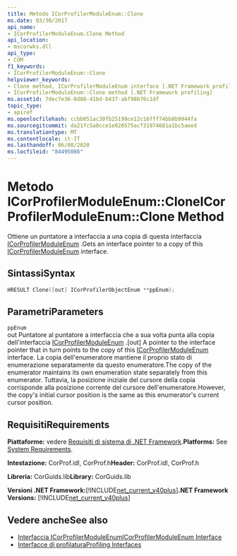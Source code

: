 ```yaml
---
title: Metodo ICorProfilerModuleEnum::Clone
ms.date: 03/30/2017
api_name:
- ICorProfilerModuleEnum.Clone Method
api_location:
- mscorwks.dll
api_type:
- COM
f1_keywords:
- ICorProfilerModuleEnum::Clone
helpviewer_keywords:
- Clone method, ICorProfilerModuleEnum interface [.NET Framework profiling]
- ICorProfilerModuleEnum::Clone method [.NET Framework profiling]
ms.assetid: 7dec7e36-8d88-416d-b437-abf98b76c1df
topic_type:
- apiref
ms.openlocfilehash: ccbb051ac30fb25199ce12c16fff74bb0b9944fa
ms.sourcegitcommit: da21fc5a8cce1e028575acf31974681a1bc5aeed
ms.translationtype: MT
ms.contentlocale: it-IT
ms.lasthandoff: 06/08/2020
ms.locfileid: "84495086"
---
```

# <a name="icorprofilermoduleenumclone-method"></a><span data-ttu-id="7fb90-102">Metodo ICorProfilerModuleEnum::Clone</span><span class="sxs-lookup"><span data-stu-id="7fb90-102">ICorProfilerModuleEnum::Clone Method</span></span>
<span data-ttu-id="7fb90-103">Ottiene un puntatore a interfaccia a una copia di questa interfaccia [ICorProfilerModuleEnum](icorprofilermoduleenum-interface.md) .</span><span class="sxs-lookup"><span data-stu-id="7fb90-103">Gets an interface pointer to a copy of this [ICorProfilerModuleEnum](icorprofilermoduleenum-interface.md) interface.</span></span>  
  
## <a name="syntax"></a><span data-ttu-id="7fb90-104">Sintassi</span><span class="sxs-lookup"><span data-stu-id="7fb90-104">Syntax</span></span>  
  
```cpp  
HRESULT Clone([out] ICorProfilerObjectEnum **ppEnum);  
```  
  
## <a name="parameters"></a><span data-ttu-id="7fb90-105">Parametri</span><span class="sxs-lookup"><span data-stu-id="7fb90-105">Parameters</span></span>  
 `ppEnum`  
 <span data-ttu-id="7fb90-106">out Puntatore al puntatore a interfaccia che a sua volta punta alla copia dell'interfaccia [ICorProfilerModuleEnum](icorprofilermoduleenum-interface.md) .</span><span class="sxs-lookup"><span data-stu-id="7fb90-106">[out] A pointer to the interface pointer that in turn points to the copy of this [ICorProfilerModuleEnum](icorprofilermoduleenum-interface.md) interface.</span></span> <span data-ttu-id="7fb90-107">La copia dell'enumeratore mantiene il proprio stato di enumerazione separatamente da questo enumeratore.</span><span class="sxs-lookup"><span data-stu-id="7fb90-107">The copy of the enumerator maintains its own enumeration state separately from this enumerator.</span></span> <span data-ttu-id="7fb90-108">Tuttavia, la posizione iniziale del cursore della copia corrisponde alla posizione corrente del cursore dell'enumeratore.</span><span class="sxs-lookup"><span data-stu-id="7fb90-108">However, the copy's initial cursor position is the same as this enumerator's current cursor position.</span></span>  
  
## <a name="requirements"></a><span data-ttu-id="7fb90-109">Requisiti</span><span class="sxs-lookup"><span data-stu-id="7fb90-109">Requirements</span></span>  
 <span data-ttu-id="7fb90-110">**Piattaforme:** vedere [Requisiti di sistema di .NET Framework](../../get-started/system-requirements.md).</span><span class="sxs-lookup"><span data-stu-id="7fb90-110">**Platforms:** See [System Requirements](../../get-started/system-requirements.md).</span></span>  
  
 <span data-ttu-id="7fb90-111">**Intestazione:** CorProf.idl, CorProf.h</span><span class="sxs-lookup"><span data-stu-id="7fb90-111">**Header:** CorProf.idl, CorProf.h</span></span>  
  
 <span data-ttu-id="7fb90-112">**Libreria:** CorGuids.lib</span><span class="sxs-lookup"><span data-stu-id="7fb90-112">**Library:** CorGuids.lib</span></span>  
  
 <span data-ttu-id="7fb90-113">**Versioni .NET Framework:**[!INCLUDE[net_current_v40plus](../../../../includes/net-current-v40plus-md.md)]</span><span class="sxs-lookup"><span data-stu-id="7fb90-113">**.NET Framework Versions:** [!INCLUDE[net_current_v40plus](../../../../includes/net-current-v40plus-md.md)]</span></span>  
  
## <a name="see-also"></a><span data-ttu-id="7fb90-114">Vedere anche</span><span class="sxs-lookup"><span data-stu-id="7fb90-114">See also</span></span>

- [<span data-ttu-id="7fb90-115">Interfaccia ICorProfilerModuleEnum</span><span class="sxs-lookup"><span data-stu-id="7fb90-115">ICorProfilerModuleEnum Interface</span></span>](icorprofilermoduleenum-interface.md)
- [<span data-ttu-id="7fb90-116">Interfacce di profilatura</span><span class="sxs-lookup"><span data-stu-id="7fb90-116">Profiling Interfaces</span></span>](profiling-interfaces.md)
